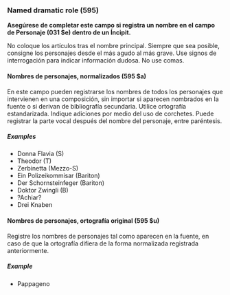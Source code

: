 ### Named dramatic role (595)

**Asegúrese de completar este campo si registra un nombre en el campo de Personaje (031 $e) dentro de un Íncipit.**

No coloque los artículos tras el nombre principal. Siempre que sea posible, consigne los personajes desde el más agudo al más grave. Use signos de interrogación para indicar información dudosa. No use comas.

#### Nombres de personajes, normalizados (595 $a)

En este campo pueden registrarse los nombres de todos los personajes que intervienen en una composición, sin importar si aparecen nombrados en la fuente o si derivan de bibliografía secundaria. Utilice ortografía estandarizada. Indique adiciones por medio del uso de corchetes. Puede registrar la parte vocal después del nombre del personaje, entre paréntesis.

##### Examples

- Donna Flavia (S)
- Theodor (T)
- Zerbinetta (Mezzo-S)
- Ein Polizeikommisar (Bariton)
- Der Schornsteinfeger (Bariton)
- Doktor Zwingli (B)
- ?Achiar?
- Drei Knaben

#### Nombres de personajes, ortografía original (595 $u)

Registre los nombres de personajes tal como aparecen en la fuente, en caso de que la ortografía difiera de la forma normalizada registrada anteriormente.

##### Example

- Pappageno
